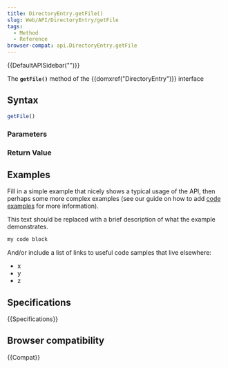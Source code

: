 ```yaml
---
title: DirectoryEntry.getFile()
slug: Web/API/DirectoryEntry/getFile
tags:
  - Method
  - Reference
browser-compat: api.DirectoryEntry.getFile
---
```

{{DefaultAPISidebar("")}}

The **`getFile()`** method of the {{domxref("DirectoryEntry")}} interface 

## Syntax

```js
getFile()
```

### Parameters



### Return Value



## Examples

Fill in a simple example that nicely shows a typical usage of the API, then perhaps some more complex examples (see our guide on how to add [code examples](/en-US/docs/MDN/Contribute/Structures/Code_examples) for more information).

This text should be replaced with a brief description of what the example demonstrates.

```js
my code block
```

And/or include a list of links to useful code samples that live elsewhere:

*   x
*   y
*   z

## Specifications

{{Specifications}}

## Browser compatibility

{{Compat}}

